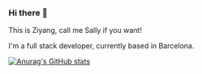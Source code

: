 ### Hi there 👋

<!--
**IsNotSally/IsNotSally** is a ✨ _special_ ✨ repository because its `README.md` (this file) appears on your GitHub profile.

Here are some ideas to get you started:

- 🔭 I’m currently working on ...
- 🌱 I’m currently learning ...
- 👯 I’m looking to collaborate on ...
- 🤔 I’m looking for help with ...
- 💬 Ask me about ...
- 📫 How to reach me: ...
- 😄 Pronouns: ...
- ⚡ Fun fact: ...
-->

This is Ziyang, call me Sally if you want!   

I'm a full stack developer, currently based in Barcelona. 

[![Anurag's GitHub stats](https://github-readme-stats.vercel.app/api?username=IsNotSally)](https://github.com/IsNotSally/github-readme-stats)

